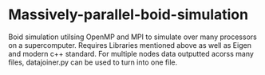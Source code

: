 # Massively-parallel-boid-simulation

 Boid simulation utilsing OpenMP and MPI to simulate over many processors on a supercomputer.
 Requires Libraries mentioned above as well as Eigen and modern c++ standard.
 For multiple nodes data outputted acorss many files, datajoiner.py can be used to turn into one file.

